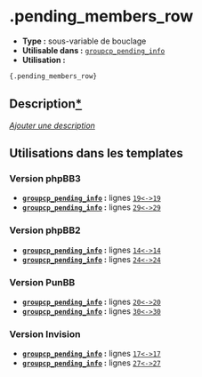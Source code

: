 # .pending_members_row
* __Type :__ sous-variable de bouclage
* __Utilisable dans :__ [`groupcp_pending_info`](../tpl/groupcp_pending_info.md#readme)
* __Utilisation :__

```html
{.pending_members_row}
```

## Description[*](https://fa-tvars.appspot.com/var/.pending_members_row)
[*Ajouter une description*](https://fa-tvars.appspot.com/var/.pending_members_row)

## Utilisations dans les templates

### Version phpBB3
* __[`groupcp_pending_info`](../tpl/groupcp_pending_info.md#readme) :__ lignes [`19`](../src/prosilver/groupcp_pending_info.tpl#L19)[`<->`](../src/prosilver/groupcp_pending_info.tpl#L19-L19)[`19`](../src/prosilver/groupcp_pending_info.tpl#L19)
* __[`groupcp_pending_info`](../tpl/groupcp_pending_info.md#readme) :__ lignes [`29`](../src/prosilver/groupcp_pending_info.tpl#L29)[`<->`](../src/prosilver/groupcp_pending_info.tpl#L29-L29)[`29`](../src/prosilver/groupcp_pending_info.tpl#L29)

### Version phpBB2
* __[`groupcp_pending_info`](../tpl/groupcp_pending_info.md#readme) :__ lignes [`14`](../src/subsilver/groupcp_pending_info.tpl#L14)[`<->`](../src/subsilver/groupcp_pending_info.tpl#L14-L14)[`14`](../src/subsilver/groupcp_pending_info.tpl#L14)
* __[`groupcp_pending_info`](../tpl/groupcp_pending_info.md#readme) :__ lignes [`24`](../src/subsilver/groupcp_pending_info.tpl#L24)[`<->`](../src/subsilver/groupcp_pending_info.tpl#L24-L24)[`24`](../src/subsilver/groupcp_pending_info.tpl#L24)

### Version PunBB
* __[`groupcp_pending_info`](../tpl/groupcp_pending_info.md#readme) :__ lignes [`20`](../src/punbb/groupcp_pending_info.tpl#L20)[`<->`](../src/punbb/groupcp_pending_info.tpl#L20-L20)[`20`](../src/punbb/groupcp_pending_info.tpl#L20)
* __[`groupcp_pending_info`](../tpl/groupcp_pending_info.md#readme) :__ lignes [`30`](../src/punbb/groupcp_pending_info.tpl#L30)[`<->`](../src/punbb/groupcp_pending_info.tpl#L30-L30)[`30`](../src/punbb/groupcp_pending_info.tpl#L30)

### Version Invision
* __[`groupcp_pending_info`](../tpl/groupcp_pending_info.md#readme) :__ lignes [`17`](../src/invision/groupcp_pending_info.tpl#L17)[`<->`](../src/invision/groupcp_pending_info.tpl#L17-L17)[`17`](../src/invision/groupcp_pending_info.tpl#L17)
* __[`groupcp_pending_info`](../tpl/groupcp_pending_info.md#readme) :__ lignes [`27`](../src/invision/groupcp_pending_info.tpl#L27)[`<->`](../src/invision/groupcp_pending_info.tpl#L27-L27)[`27`](../src/invision/groupcp_pending_info.tpl#L27)

